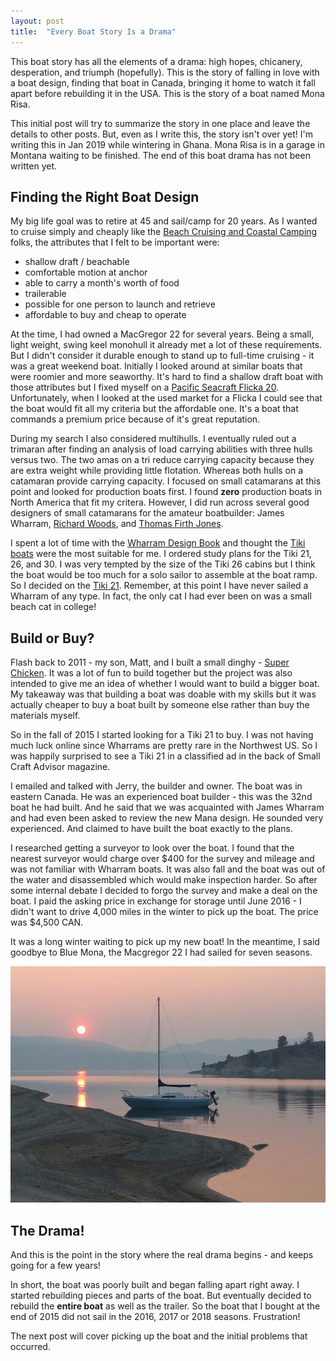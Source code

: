 ```yaml
---
layout: post
title:  "Every Boat Story Is a Drama"
---
```


This boat story has all the elements of a drama: high hopes, chicanery, desperation, and triumph (hopefully). This is the story of falling in love with a boat design, finding that boat in Canada, bringing it home to watch it fall apart before rebuilding it in the USA. This is the story of a boat named Mona Risa.

This initial post will try to summarize the story in one place and leave the details to other posts. But, even as I write this, the story isn't over yet! I'm writing this in Jan 2019 while wintering in Ghana. Mona Risa is in a garage in Montana waiting to be finished. The end of this boat drama has not been written yet.

## Finding the Right Boat Design

My big life goal was to retire at 45 and sail/camp for 20 years. As I wanted to cruise simply and cheaply like the [Beach Cruising and Coastal Camping](https://beachcruisingandcoastalcamping.com) folks, the attributes that I felt to be important were:

* shallow draft / beachable
* comfortable motion at anchor
* able to carry a month's worth of food
* trailerable
* possible for one person to launch and retrieve
* affordable to buy and cheap to operate

At the time, I had owned a MacGregor 22 for several years. Being a small, light weight, swing keel monohull it already met a lot of these requirements. But I didn't consider it durable enough to stand up to full-time cruising - it was a great weekend boat. Initially I looked around at similar boats that were roomier and more seaworthy. It's hard to find a shallow draft boat with those attributes but I fixed myself on a [Pacific Seacraft Flicka 20](http://bluewaterboats.org/flicka-20/). Unfortunately, when I looked at the used market for a Flicka I could see that the boat would fit all my criteria but the affordable one. It's a boat that commands a premium price because of it's great reputation.

During my search I also considered multihulls. I eventually ruled out a trimaran after finding an analysis of load carrying abilities with three hulls versus two. The two amas on a tri reduce carrying capacity because they are extra weight while providing little flotation. Whereas both hulls on a catamaran provide carrying capacity. I focused on small catamarans at this point and looked for production boats first. I found **zero** production boats in North America that fit my critera. However, I did run across several good designers of small catamarans for the amateur boatbuilder: James Wharram, [Richard Woods](http://sailingcatamarans.com), and [Thomas Firth Jones](https://web.archive.org/web/20110630094848/http://www.jonesboats.com/catamarans.html).

I spent a lot of time with the [Wharram Design Book](https://www.wharram.com/site/shop/books/wharram-design-book) and thought the [Tiki boats](https://www.wharram.com/site/shop/building-plans/tiki-designs) were the most suitable for me. I ordered study plans for the Tiki 21, 26, and 30. I was very tempted by the size of the Tiki 26 cabins but I think the boat would be too much for a solo sailor to assemble at the boat ramp. So I decided on the [Tiki 21](https://www.wharram.com/site/shop/building-plans/tiki-designs/tiki21). Remember, at this point I have never sailed a Wharram of any type. In fact, the only cat I had ever been on was a small beach cat in college!

## Build or Buy?

Flash back to 2011 - my son, Matt, and I built a small dinghy - [Super Chicken](http://superchicken.turnbows.org). It was a lot of fun to build together but the project was also intended to give me an idea of whether I would want to build a bigger boat. My takeaway was that building a boat was doable with my skills but it was actually cheaper to buy a boat built by someone else rather than buy the materials myself.

So in the fall of 2015 I started looking for a Tiki 21 to buy. I was not having much luck online since Wharrams are pretty rare in the Northwest US. So I was happily surprised to see a Tiki 21 in a classified ad in the back of Small Craft Advisor magazine.

I emailed and talked with Jerry, the builder and owner. The boat was in eastern Canada. He was an experienced boat builder - this was the 32nd boat he had built. And he said that we was acquainted with James Wharram and had even been asked to review the new Mana design. He sounded very experienced. And claimed to have built the boat exactly to the plans.

I researched getting a surveyor to look over the boat. I found that the nearest surveyor would charge over $400 for the survey and mileage and was not familiar with Wharram boats. It was also fall and the boat was out of the water and disassembled which would make inspection harder. So after some internal debate I decided to forgo the survey and make a deal on the boat. I paid the asking price in exchange for storage until June 2016 - I didn't want to drive 4,000 miles in the winter to pick up the boat. The price was $4,500 CAN.

It was a long winter waiting to pick up my new boat! In the meantime, I said goodbye to Blue Mona, the Macgregor 22 I had sailed for seven seasons.

![Blue Mona](/assets/images/blue_mona.jpg)

## The Drama!

And this is the point in the story where the real drama begins - and keeps going for a few years!

In short, the boat was poorly built and began falling apart right away. I started rebuilding pieces and parts of the boat. But eventually decided to rebuild the **entire boat** as well as the trailer. So the boat that I bought at the end of 2015 did not sail in the 2016, 2017 or 2018 seasons. Frustration!

The next post will cover picking up the boat and the initial problems that occurred.
